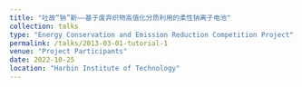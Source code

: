 ```yaml
---
title: "吐故“钠”新——基于废弃织物高值化分质利用的柔性钠离子电池"
collection: talks
type: "Energy Conservation and Emission Reduction Competition Project"
permalink: /talks/2013-03-01-tutorial-1
venue: "Project Participants"
date: 2022-10-25
location: "Harbin Institute of Technology"
---
```

